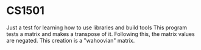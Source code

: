 # CS1501
Just a test for learning how to use libraries and build tools
This program tests a matrix and makes a transpose of it. Following this, the matrix values are negated. This creation is a "wahoovian" matrix. 
